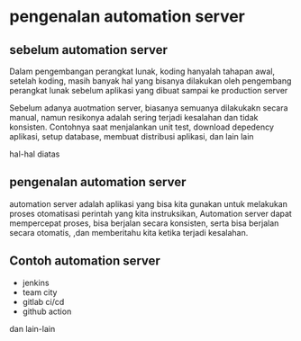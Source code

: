 # pengenalan automation server

## sebelum automation server

Dalam pengembangan perangkat lunak, koding hanyalah tahapan awal, setelah koding, masih banyak hal yang bisanya dilakukan oleh pengembang perangkat lunak sebelum aplikasi yang dibuat sampai ke production server

Sebelum adanya auotmation server, biasanya semuanya dilakukakn secara manual, namun resikonya adalah sering terjadi kesalahan dan tidak konsisten. Contohnya saat menjalankan unit test, download depedency aplikasi, setup database, membuat distribusi aplikasi, dan lain lain

hal-hal diatas 

## pengenalan automation server

automation server adalah aplikasi yang bisa kita gunakan untuk melakukan proses otomatisasi perintah yang kita instruksikan, Automation server dapat mempercepat proses, bisa berjalan secara konsisten, serta bisa berjalan secara otomatis, ,dan memberitahu kita ketika terjadi kesalahan.

## Contoh automation server

- jenkins
- team city
- gitlab ci/cd
- github action

dan lain-lain